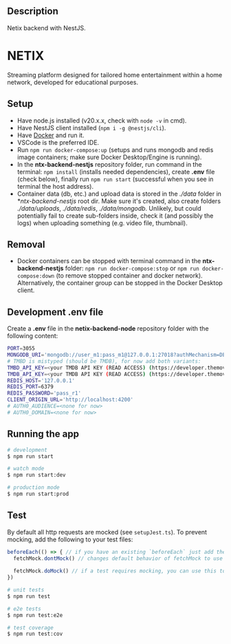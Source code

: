 ## Description

Netix backend with NestJS.

# NETIX
Streaming platform designed for tailored home entertainment within a home network, developed for educational purposes.

## Setup
* Have node.js installed (v20.x.x, check with `node -v` in cmd).
* Have NestJS client installed (`npm i -g @nestjs/cli`).
* Have [Docker](https://www.docker.com/products/docker-desktop/) and run it.
* VSCode is the preferred IDE.
* Run `npm run docker-compose:up` (setups and runs mongodb and redis image containers; make sure Docker Desktop/Engine is running).
* In the **ntx-backend-nestjs** repository folder, run command in the terminal: `npm install` (installs needed dependencies), create **.env** file (check below), finally run `npm run start` (successful when you see in terminal the host address).
* Container data (db, etc.) and upload data is stored in the *./data* folder in **ntx-backend-nestjs* root dir. Make sure it's created, also create folders *./data/uploads*, *./data/redis*, *./data/mongodb*. Unlikely, but could potentially fail to create sub-folders inside, check it (and possibly the logs) when uploading something (e.g. video file, thumbnail).

## Removal
* Docker containers can be stopped with terminal command in the **ntx-backend-nestjs** folder: `npm run docker-compose:stop` or `npm run docker-compose:down` (to remove stopped container and docker network). Alternatively, the container group can be stopped in the Docker Desktop client.

## Development .env file
Create a **.env** file in the **netix-backend-node** repository folder with the following content:
```bash
PORT=3055
MONGODB_URI='mongodb://user_m1:pass_m1@127.0.0.1:27018?authMechanism=DEFAULT'
# TMBD is mistyped (should be TMDB), for now add both variants:
TMBD_API_KEY=<your TMDB API KEY (READ ACCESS) (https://developer.themoviedb.org/reference/intro/getting-started)>
TMDB_API_KEY=<your TMDB API KEY (READ ACCESS) (https://developer.themoviedb.org/reference/intro/getting-started)>
REDIS_HOST='127.0.0.1'
REDIS_PORT=6379
REDIS_PASSWORD='pass_r1'
CLIENT_ORIGIN_URL='http://localhost:4200'
# AUTH0_AUDIENCE=<none for now>
# AUTH0_DOMAIN=<none for now>
```


## Running the app

```bash
# development
$ npm run start

# watch mode
$ npm run start:dev

# production mode
$ npm run start:prod
```

## Test

By default all http requests are mocked (see `setupJest.ts`).
To prevent mocking, add the following to your test files:
```ts
beforeEach(() => { // if you have an existing `beforeEach` just add the following line to it
  fetchMock.dontMock() // changes default behavior of fetchMock to use the real 'fetch' implementation and not mock responses
  
  fetchMock.doMock() // if a test requires mocking, you can use this to enable mocking for that test (could be in a `beforeEach` or `it` block, etc.)
})
```

```bash
# unit tests
$ npm run test

# e2e tests
$ npm run test:e2e

# test coverage
$ npm run test:cov
```
